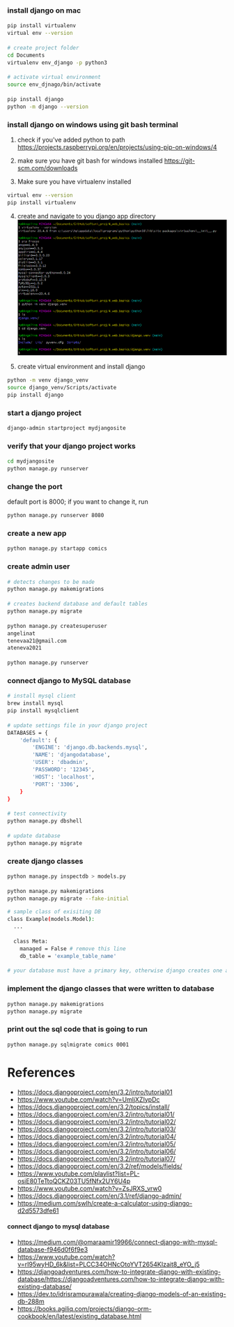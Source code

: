 
### install django on mac

```bash
pip install virtualenv
virtual env --version

# create project folder
cd Documents
virtualenv env_django -p python3

# activate virtual environment
source env_djnago/bin/activate

pip install django
python -m django --version
```

### install django on windows using git bash terminal

1. check if you've added python to path
https://projects.raspberrypi.org/en/projects/using-pip-on-windows/4

2. make sure you have git bash for windows installed
https://git-scm.com/downloads

3. Make sure you have virtualenv installed
```bash
virtual env --version
pip install virtualenv
```
4. create and navigate to you django app directory
![img.png](img.png)

5. create virtual environment and install django
```bash
python -m venv django_venv
source django_venv/Scripts/activate
pip install django
```

### start a django project
```bash
django-admin startproject mydjangosite
```

### verify that your django project works
```bash
cd mydjangosite
python manage.py runserver
```

### change the port
default port is 8000;
    if you want to change it, run
```bash
python manage.py runserver 8080
```

### create a new app
```bash
python manage.py startapp comics
```

### create admin user
```bash
# detects changes to be made
python manage.py makemigrations

# creates backend database and default tables
python manage.py migrate

python manage.py createsuperuser
angelinat
tenevaa21@gmail.com
ateneva2021

python manage.py runserver
```

### connect django to MySQL database
```bash
# install mysql client
brew install mysql
pip install mysqlclient

# update settings file in your django project
DATABASES = {
    'default': {
        'ENGINE': 'django.db.backends.mysql',
        'NAME': 'djangodatabase',
        'USER': 'dbadmin',
        'PASSWORD': '12345',
        'HOST': 'localhost',
        'PORT': '3306',
    }
}

# test connectivity
python manage.py dbshell

# update database
python manage.py migrate
```

### create django classes
```bash
python manage.py inspectdb > models.py

python manage.py makemigrations
python manage.py migrate --fake-initial
```

```bash
# sample class of exisiting DB
class Example(models.Model):
  ...

  class Meta:
    managed = False # remove this line
    db_table = 'example_table_name'

# your database must have a primary key, otherwise django creates one automatically
```

### implement the django classes that were written to database
```bash
python manage.py makemigrations
python manage.py migrate
```

### print out the sql code that is going to run
```bash
python manage.py sqlmigrate comics 0001
```

# References
* https://docs.djangoproject.com/en/3.2/intro/tutorial01
* https://www.youtube.com/watch?v=UmljXZIypDc
* https://docs.djangoproject.com/en/3.2/topics/install/
* https://docs.djangoproject.com/en/3.2/intro/tutorial01/
* https://docs.djangoproject.com/en/3.2/intro/tutorial02/
* https://docs.djangoproject.com/en/3.2/intro/tutorial03/
* https://docs.djangoproject.com/en/3.2/intro/tutorial04/
* https://docs.djangoproject.com/en/3.2/intro/tutorial05/
* https://docs.djangoproject.com/en/3.2/intro/tutorial06/
* https://docs.djangoproject.com/en/3.2/intro/tutorial07/
* https://docs.djangoproject.com/en/3.2/ref/models/fields/
* https://www.youtube.com/playlist?list=PL-osiE80TeTtoQCKZ03TU5fNfx2UY6U4p
* https://www.youtube.com/watch?v=ZsJRXS_vrw0
* https://docs.djangoproject.com/en/3.1/ref/django-admin/
* https://medium.com/swlh/create-a-calculator-using-django-d2d5573dfe61

#### connect django to mysql database
* https://medium.com/@omaraamir19966/connect-django-with-mysql-database-f946d0f6f9e3
* https://www.youtube.com/watch?v=rI95wyHD_6k&list=PLCC34OHNcOtoYVT2654KIzait8_eYO_j5
* https://djangoadventures.com/how-to-integrate-django-with-existing-database/https://djangoadventures.com/how-to-integrate-django-with-existing-database/
* https://dev.to/idrisrampurawala/creating-django-models-of-an-existing-db-288m
* https://books.agiliq.com/projects/django-orm-cookbook/en/latest/existing_database.html
